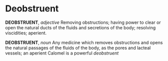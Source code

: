 # Deobstruent

**DEOBSTRUENT**, _adjective_ Removing obstructions; having power to clear or open the natural ducts of the fluids and secretions of the body; resolving viscidities; aperient.

**DEOBSTRUENT**, _noun_ Any medicine which removes obstructions and opens the natural passages of the fluids of the body, as the pores and lacteal vessels; an aperient Calomel is a powerful _deobstruent_